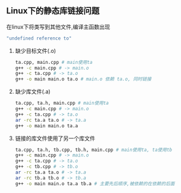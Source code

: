 ## Linux下的静态库链接问题

在linux下将类写到其他文件,编译主函数出现

```bash
"undefined reference to"
```

1. 缺少目标文件(.o)

   ```bash
   ta.cpp, main.cpp # main使用ta
   g++ -c main.cpp # -> main.o
   g++ -c ta.cpp # -> ta.o
   g++ -o main main.o ta.o # main.o 依赖 ta.o, 同时链接
   ```

2. 缺少库文件(.a)

   ```bash
   ta.cpp, ta.h, main.cpp # main使用ta
   g++ -c main.cpp # -> main.o
   g++ -c ta.cpp # -> ta.o
   ar -rc ta.a ta.o # -> ta.a
   g++ -o main main.o ta.a
   ```

3. 链接的库文件使用了另一个库文件

   ```bash
   ta.cpp, ta.h, tb.cpp, tb.h, main.cpp # main使用ta, ta使用tb
   g++ -c main.cpp # -> main.o
   g++ -c ta.cpp # -> ta.o
   g++ -c tb.cpp # -> tb.o
   ar -rc ta.a ta.o # -> ta.a
   ar -rc tb.a tb.o # -> tb.a
   g++ -o main main.o ta.a tb.a # 主要先后顺序,被依赖的在依赖的后面
   ```

